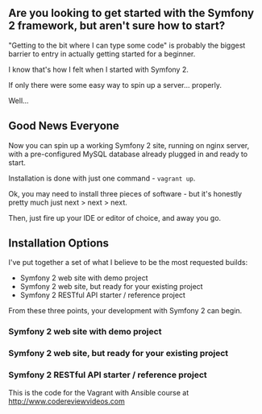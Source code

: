 ## Are you looking to get started with the Symfony 2 framework, but aren't sure how to start?

"Getting to the bit where I can type some code" is probably the biggest barrier to entry in actually getting started for a beginner. 

I know that's how I felt when I started with Symfony 2. 

If only there were some easy way to spin up a server... properly. 

Well...

## Good News Everyone

Now you can spin up a working Symfony 2 site, running on nginx server, with a pre-configured MySQL database already plugged in and ready to start. 

Installation is done with just one command - `vagrant up`. 

Ok, you may need to install three pieces of software - but it's honestly pretty much just next > next > next. 

Then, just fire up your IDE or editor of choice, and away you go. 

## Installation Options

I've put together a set of what I believe to be the most requested builds: 

* Symfony 2 web site with demo project
* Symfony 2 web site, but ready for your existing project
* Symfony 2 RESTful API starter / reference project

From these three points, your development with Symfony 2 can begin. 

### Symfony 2 web site with demo project



### Symfony 2 web site, but ready for your existing project



### Symfony 2 RESTful API starter / reference project





This is the code for the Vagrant with Ansible course at http://www.codereviewvideos.com



